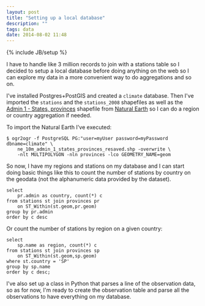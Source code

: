 ```yaml
---
layout: post
title: "Setting up a local database"
description: ""
tags: data
date: 2014-08-02 11:48
---
```

{% include JB/setup %}

I have to handle like 3 million records to join with a stations table so I decided to setup a local database before doing anything on the web so I can explore my data in a more convenient way to do aggregations and so on.

I've installed Postgres+PostGIS and created a ``climate`` database. Then I've imported the ``stations`` and the ``stations_2008`` shapefiles as well as the [Admin 1 - States, provinces](http://www.naturalearthdata.com/downloads/10m-cultural-vectors/10m-admin-1-states-provinces/) shapefile from [Natural Earth](http://www.naturalearthdata.com) so I can do a region or country aggregation if needed.

To import the Natural Earth I've executed:

 	$ ogr2ogr -f PostgreSQL PG:"user=myUser password=myPassword dbname=climate" \
 		ne_10m_admin_1_states_provinces_resaved.shp -overwrite \
 		-nlt MULTIPOLYGON -nln provinces -lco GEOMETRY_NAME=geom


So now, I have my regions and stations on my database and I can start doing basic things like this to count the number of stations by country on the geodata (not the alphanumeric data provided by the dataset).

	select
		pr.admin as country, count(*) c
	from stations st join provinces pr
		on ST_Within(st.geom,pr.geom)
	group by pr.admin
	order by c desc


Or count the number of stations by region on a given country:

	select
		sp.name as region, count(*) c
	from stations st join provinces sp
		on ST_Within(st.geom,sp.geom)
	where st.country = 'SP'
	group by sp.name
	order by c desc;

I've also set up a class in Python that parses a line of the observation data, so as for now, I'm ready to create the observation table and parse all the observations to have everything on my database.


<script>hljs.initHighlightingOnLoad();</script>